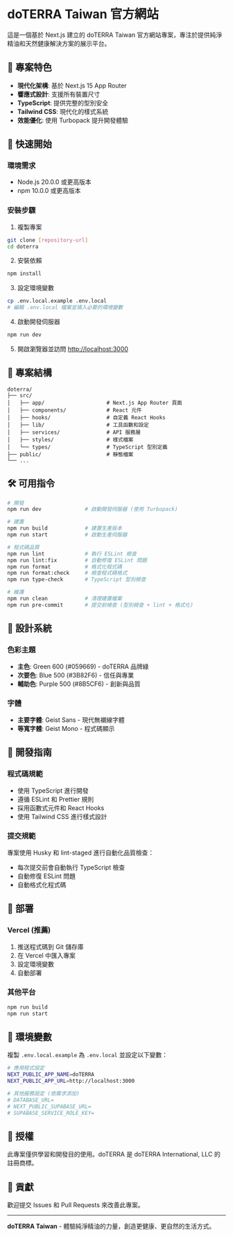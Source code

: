 # doTERRA Taiwan 官方網站

這是一個基於 Next.js 建立的 doTERRA Taiwan 官方網站專案，專注於提供純淨精油和天然健康解決方案的展示平台。

## 🌿 專案特色

- **現代化架構**: 基於 Next.js 15 App Router
- **響應式設計**: 支援所有裝置尺寸
- **TypeScript**: 提供完整的型別安全
- **Tailwind CSS**: 現代化的樣式系統
- **效能優化**: 使用 Turbopack 提升開發體驗

## 🚀 快速開始

### 環境需求

- Node.js 20.0.0 或更高版本
- npm 10.0.0 或更高版本

### 安裝步驟

1. 複製專案
```bash
git clone [repository-url]
cd doterra
```

2. 安裝依賴
```bash
npm install
```

3. 設定環境變數
```bash
cp .env.local.example .env.local
# 編輯 .env.local 檔案並填入必要的環境變數
```

4. 啟動開發伺服器
```bash
npm run dev
```

5. 開啟瀏覽器並訪問 [http://localhost:3000](http://localhost:3000)

## 📁 專案結構

```
doterra/
├── src/
│   ├── app/                    # Next.js App Router 頁面
│   ├── components/             # React 元件
│   ├── hooks/                  # 自定義 React Hooks
│   ├── lib/                    # 工具函數和設定
│   ├── services/               # API 服務層
│   ├── styles/                 # 樣式檔案
│   └── types/                  # TypeScript 型別定義
├── public/                     # 靜態檔案
└── ...
```

## 🛠️ 可用指令

```bash
# 開發
npm run dev              # 啟動開發伺服器 (使用 Turbopack)

# 建置
npm run build            # 建置生產版本
npm run start            # 啟動生產伺服器

# 程式碼品質
npm run lint             # 執行 ESLint 檢查
npm run lint:fix         # 自動修復 ESLint 問題
npm run format           # 格式化程式碼
npm run format:check     # 檢查程式碼格式
npm run type-check       # TypeScript 型別檢查

# 維護
npm run clean            # 清理建置檔案
npm run pre-commit       # 提交前檢查 (型別檢查 + lint + 格式化)
```

## 🎨 設計系統

### 色彩主題
- **主色**: Green 600 (#059669) - doTERRA 品牌綠
- **次要色**: Blue 500 (#3B82F6) - 信任與專業
- **輔助色**: Purple 500 (#8B5CF6) - 創新與品質

### 字體
- **主要字體**: Geist Sans - 現代無襯線字體
- **等寬字體**: Geist Mono - 程式碼顯示

## 🧪 開發指南

### 程式碼規範
- 使用 TypeScript 進行開發
- 遵循 ESLint 和 Prettier 規則
- 採用函數式元件和 React Hooks
- 使用 Tailwind CSS 進行樣式設計

### 提交規範
專案使用 Husky 和 lint-staged 進行自動化品質檢查：
- 每次提交前會自動執行 TypeScript 檢查
- 自動修復 ESLint 問題
- 自動格式化程式碼

## 🚀 部署

### Vercel (推薦)
1. 推送程式碼到 Git 儲存庫
2. 在 Vercel 中匯入專案
3. 設定環境變數
4. 自動部署

### 其他平台
```bash
npm run build
npm run start
```

## 🔧 環境變數

複製 `.env.local.example` 為 `.env.local` 並設定以下變數：

```bash
# 應用程式設定
NEXT_PUBLIC_APP_NAME=doTERRA
NEXT_PUBLIC_APP_URL=http://localhost:3000

# 其他服務設定 (依需求添加)
# DATABASE_URL=
# NEXT_PUBLIC_SUPABASE_URL=
# SUPABASE_SERVICE_ROLE_KEY=
```

## 📄 授權

此專案僅供學習和開發目的使用。doTERRA 是 doTERRA International, LLC 的註冊商標。

## 🤝 貢獻

歡迎提交 Issues 和 Pull Requests 來改善此專案。

---

**doTERRA Taiwan** - 體驗純淨精油的力量，創造更健康、更自然的生活方式。
